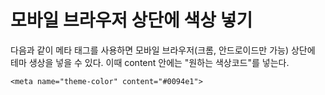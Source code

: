# 모바일 브라우저 상단에 색상 넣기

다음과 같이 메타 태그를 사용하면 모바일 브라우저(크롬, 안드로이드만 가능) 상단에 테마 생상을 넣을 수 있다. 이때 content 안에는 "원하는 색상코드"를 넣는다.

```
<meta name="theme-color" content="#0094e1">
```

